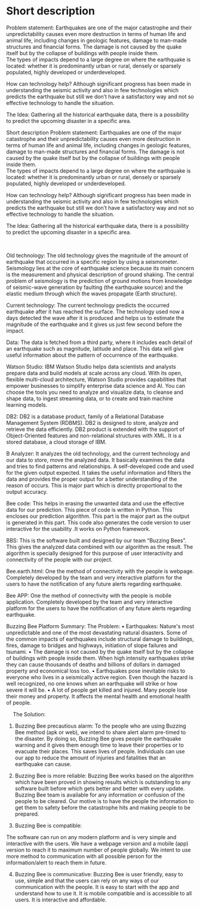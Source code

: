 # Short description
Problem statement:
	Earthquakes are one of the major catastrophe and their unpredictability causes even more destruction in terms of human life and animal life, including changes in geologic features, damage to man-made structures and financial forms. The damage is not caused by the quake itself but by the collapse of buildings with people inside them.	
	 The types of impacts depend to a large degree on where the earthquake is located: whether it is predominantly urban or rural, densely or sparsely populated, highly developed or underdeveloped.

How can technology help?
	Although significant progress has been made in understanding the seismic activity and also in few technologies which predicts the earthquake but still we don’t have a satisfactory way and not so effective technology to handle the situation. 

The Idea:
Gathering all the historical earthquake data, there is a possibility to predict the upcoming disaster in a specific area.

 









Short description
Problem statement:
	Earthquakes are one of the major catastrophe and their unpredictability causes even more destruction in terms of human life and animal life, including changes in geologic features, damage to man-made structures and financial forms. The damage is not caused by the quake itself but by the collapse of buildings with people inside them.	
	 The types of impacts depend to a large degree on where the earthquake is located: whether it is predominantly urban or rural, densely or sparsely populated, highly developed or underdeveloped.

How can technology help?
	Although significant progress has been made in understanding the seismic activity and also in few technologies which predicts the earthquake but still we don’t have a satisfactory way and not so effective technology to handle the situation. 

The Idea:
Gathering all the historical earthquake data, there is a possibility to predict the upcoming disaster in a specific area.

 

 

Old technology:
 The old technology gives the magnitude of the amount of earthquake that occurred in a specific region by using a seismometer.
Seismology lies at the core of earthquake science because its main concern is the measurement and physical description of ground shaking. The central problem of seismology is the prediction of ground motions from knowledge of seismic-wave generation by faulting (the earthquake source) and the elastic medium through which the waves propagate (Earth structure).

Current technology:
	The current technology predicts the occurred earthquake after it has reached the surface. The technology used now a days detected the wave after it is produced and helps us to estimate the magnitude of the earthquake and it gives us just few second before the impact.

Data:
	The data is fetched from a third party, where it includes each detail of an earthquake such as magnitude, latitude and place. This data will give useful information about the pattern of occurrence of the earthquake.

Watson Studio:
	IBM Watson Studio helps data scientists and analysts prepare data and build models at scale across any cloud. With its open, flexible multi-cloud architecture, Watson Studio provides capabilities that empower businesses to simplify enterprise data science and AI. You can choose the tools you need to analyze and visualize data, to cleanse and shape data, to ingest streaming data, or to create and train machine learning models.

DB2:
	DB2 is a database product, family of a Relational Database Management System (RDBMS). DB2 is designed to store, analyze and retrieve the data efficiently. DB2 product is extended with the support of Object-Oriented features and non-relational structures with XML. It is a stored database, a cloud storage of IBM.

B Analyzer:
	It analyzes the old technology, and the current technology and our data to store, move the analyzed data. It basically examines the data and tries to find patterns and relationships. A self-developed code and used for the given output expected. It takes the useful information and filters the data and provides the proper output for a better understanding of the reason of occurs. This is major part which is directly proportional to the output accuracy.



Bee code:
	This helps in erasing the unwanted data and use the effective data for our prediction. This piece of code is written in Python. This encloses our prediction algorithm. This part is the major part as the output is generated in this part. This code also generates the code version to user interactive for the usability .It works on Python framework.
	
BBS:
 	This is the software built and designed by our team “Buzzing Bees”. This gives the analyzed data combined with our algorithm as the result. The algorithm is specially designed for this purpose of user interactivity and connectivity of the people with our project.

Bee.earth.html:
	One the method of connectivity with the people is webpage. Completely developed by the team and very interactive platform for the users to have the notification of any future alerts regarding earthquake. 

Bee APP:
	One the method of connectivity with the people is mobile application. Completely developed by the team and very interactive platform for the users to have the notification of any future alerts regarding earthquake.

	










Buzzing Bee Platform Summary:
The Problem:
•	Earthquakes: Nature's most unpredictable and one of the most devastating natural disasters. Some of the common impacts of earthquakes include structural damage to buildings, fires, damage to bridges and highways, initiation of slope failures and tsunami.
•	The damage is not caused by the quake itself but by the collapse of buildings with people inside them. When high intensity earthquakes strike they can cause thousands of deaths and billions of dollars in damaged property and economical loss too.
•	Earthquakes pose inevitable risks to everyone who lives in a seismically active region. Even though the hazard is well recognized, no one knows when an earthquake will strike or how severe it will be.
•	A lot of people get killed and injured. Many people lose their money and property. It affects the mental health and emotional health of people.



 
The Solution:
1.	Buzzing Bee precautious alarm:
To the people who are using Buzzing Bee method (apk or web), we intend to share alert alarm pre-timed to the disaster. By doing so, Buzzing Bee gives people the earthquake warning and it gives them enough time to leave their properties or to evacuate their places. This saves lives of people. Individuals can use our app to reduce the amount of injuries and fatalities that an earthquake can cause.

2.	Buzzing Bee is more reliable:
Buzzing Bee works based on the algorithm which have been proved in showing results which is outstanding to any software built before which gets better and better with every update. Buzzing Bee team is available for any information or confusion of the people to be cleared. Our motive is to have the people the information to get them to safety before the catastrophe hits and making people to be prepared. 

3.	Buzzing Bee is compatible:

The software can run on any modern platform and is very simple and interactive with the users. We have a webpage version and a mobile (app) version to reach it to maximum number of people globally. We intent to use more method to communication with all possible person for the information/alert to reach them in future.

4.	Buzzing Bee is communicative:
Buzzing Bee is user friendly, easy to use, simple and that the users can rely on any ways of our communication with the people. It is easy to start with the app and understand how to use it. It is mobile compatible and is accessible to all users. It is interactive and affordable.

